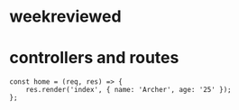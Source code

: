 # weekreviewed


# controllers and routes

```
const home = (req, res) => {
    res.render('index', { name: 'Archer', age: '25' });
};
```








